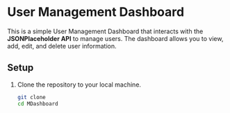 # User Management Dashboard

This is a simple User Management Dashboard that interacts with the **JSONPlaceholder API** to manage users. The dashboard allows you to view, add, edit, and delete user information.

## Setup

1. Clone the repository to your local machine.

   ```bash
   git clone 
   cd MDashboard
